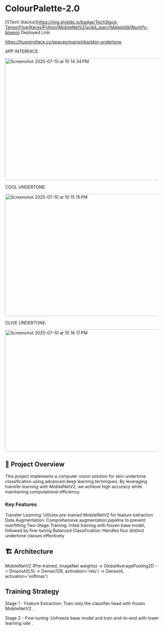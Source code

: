 # ColourPalette-2.0
[![Tech Stacks](https://img.shields.io/badge/TechStack-TensorFlow|Keras|Python|MobileNetV2|scikit_learn|Matplotlib|NumPy-bluevio
Deployed Link:

https://huggingface.co/spaces/manishika/skin-undertone

APP INTERFACE:

<img width="600" height="400" alt="Screenshot 2025-07-10 at 10 14 34 PM" src="https://github.com/user-attachments/assets/5317c904-33ef-4615-8fb5-18c27f66d9aa" />

COOL UNDERTONE:

<img width="600" height="400" alt="Screenshot 2025-07-10 at 10 15 15 PM" src="https://github.com/user-attachments/assets/37377e15-9dc8-4108-9e1d-c7cda5e0e7ff" />

OLIVE UNDERTONE:

<img width="600" height="400" alt="Screenshot 2025-07-10 at 10 16 17 PM" src="https://github.com/user-attachments/assets/eefb4f03-8ee9-410e-85b8-75a0bd3c9a0f" />

## 🎯 Project Overview
This project implements a computer vision solution for skin undertone classification using advanced deep learning techniques. By leveraging transfer learning with MobileNetV2, we achieve high accuracy while maintaining computational efficiency.

### Key Features
Transfer Learning: Utilizes pre-trained MobileNetV2 for feature extraction
Data Augmentation: Comprehensive augmentation pipeline to prevent overfitting
Two-Stage Training: Initial training with frozen base model, followed by fine-tuning
Balanced Classification: Handles four distinct undertone classes effectively

## 🏗️ Architecture
MobileNetV2 (Pre-trained, ImageNet weights)
    ->
GlobalAveragePooling2D
    ->
Dropout(0.5)
    ->
Dense(128, activation='relu')
    ->
Dense(4, activation='softmax')

## Training Strategy

Stage 1 - Feature Extraction: Train only the classifier head with frozen MobileNetV2 .

Stage 2 - Fine-tuning: Unfreeze base model and train end-to-end with lower learning rate .
